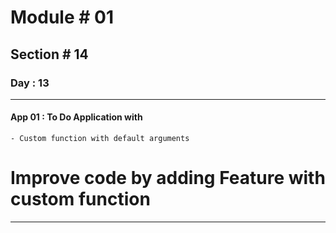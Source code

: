 #  Module # 01
## Section # 14
### Day : 13
*** 
#### App 01 : To Do Application with
    - Custom function with default arguments

# Improve code by adding Feature with custom function
___
